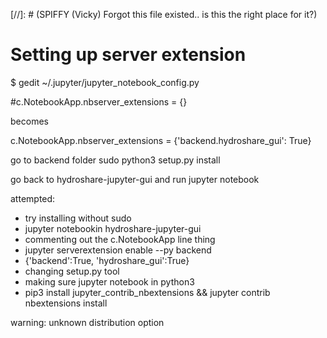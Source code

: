 [//]: # (SPIFFY (Vicky) Forgot this file existed.. is this the right place for it?)

# Setting up server extension

$ gedit ~/.jupyter/jupyter_notebook_config.py

#c.NotebookApp.nbserver_extensions = {}

becomes

c.NotebookApp.nbserver_extensions = {'backend.hydroshare_gui': True}

go to backend folder
sudo python3 setup.py install

go back to hydroshare-jupyter-gui and run jupyter notebook

attempted:
- try installing without sudo
- jupyter notebookin hydroshare-jupyter-gui
- commenting out the c.NotebookApp line thing
- jupyter serverextension enable --py backend
- {'backend':True, 'hydroshare_gui':True}
- changing setup.py tool
- making sure jupyter notebook in python3
- pip3 install jupyter_contrib_nbextensions && jupyter contrib nbextensions install


warning: unknown distribution option
